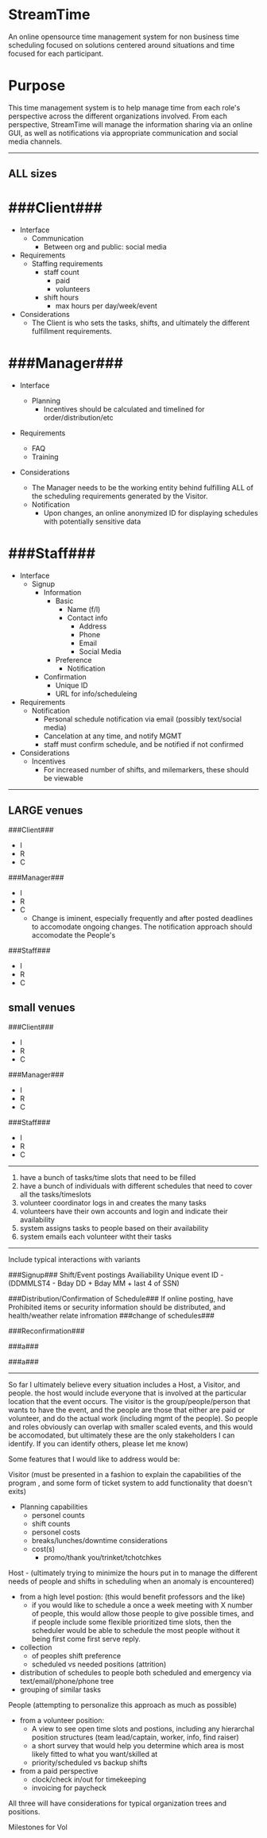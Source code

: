 StreamTime
==========

An online opensource time management system for non business time scheduling focused on solutions centered around situations and time focused for each participant.

# Purpose #
This time management system is to help manage time from each role's perspective across the different organizations involved.   From each perspective, StreamTime will manage the information sharing via an online GUI, as well as notifications via appropriate communication and social media channels.

---

## ALL sizes ##


###Client###
======
* Interface
  * Communication
    * Between org and public: social media
* Requirements
  * Staffing requirements
    * staff count
      * paid
      * volunteers
    * shift hours
      * max hours per day/week/event
* Considerations
  * The Client is who sets the tasks, shifts, and ultimately the different fulfillment requirements.

###Manager###
======
* Interface
  * Planning
      * Incentives should be calculated and timelined for order/distribution/etc
* Requirements
  * FAQ
  * Training

* Considerations
  * The Manager needs to be the working entity behind fulfilling ALL of the scheduling requirements generated by the Visitor.
  * Notification
    * Upon changes, an online anonymized ID for displaying schedules with potentially sensitive data

###Staff###
======
* Interface
  * Signup
    * Information
      * Basic
        * Name (f/l)
        * Contact info
          * Address
          * Phone
          * Email
          * Social Media
      * Preference
         * Notification
    * Confirmation
      * Unique ID
      * URL for info/scheduleing
* Requirements
  * Notification
    * Personal schedule notification via email (possibly text/social media)
    * Cancelation at any time, and notify MGMT
    * staff must confirm schedule, and be notified if not confirmed
* Considerations
  * Incentives
    * For increased number of shifts, and milemarkers, these should be viewable

---

## LARGE venues ##

###Client###
* I
* R
* C

###Manager###
* I
* R
* C
  * Change is iminent, especially frequently and after posted deadlines to accomodate ongoing changes.  The notification approach should accomodate the People's 

###Staff###
* I
* R
* C

## small venues ##

###Client###
* I
* R
* C

###Manager###
* I
* R
* C

###Staff###
* I
* R
* C

---

1. have a bunch of tasks/time slots that need to be filled
1. have a bunch of individuals with different schedules that need to cover all the tasks/timeslots
1. volunteer coordinator logs in and creates the many tasks
1. volunteers have their own accounts and login and indicate their availability 
1. system assigns tasks to people based on their availability
1. system emails each volunteer witht their tasks

---

Include typical interactions with variants
  
###Signup###
  Shift/Event postings
  Availiability
  Unique event ID - (DDMMLST4 - Bday DD + Bday MM + last 4 of SSN)

###Distribution/Confirmation of Schedule###
  If online posting, have 
  Prohibited items or security information should be distributed, and health/weather relate infromation
###change of schedules###


###Reconfirmation###




###a###

###a###

---

So far I ultimately believe every situation includes a Host, a Visitor, and people.   the host would include everyone that is involved at the particular location that the event occurs.   The visitor is the group/people/person that wants to have the event, and the people are those that either are paid or volunteer, and do the actual work (including mgmt of the people).  So people and roles obviously can overlap with smaller scaled events, and this would be accomodated, but ultimately these are the only stakeholders I can identify.  If you can identify others, please let me know)

Some features that I would like to address would be:

Visitor  (must be presented in a fashion to explain the capabilities of the program , and some form of ticket system to add functionality that doesn't exits)

* Planning capabilities
  * personel counts
  * shift counts
  * personel costs
  * breaks/lunches/downtime considerations
  * cost(s)
    * promo/thank you/trinket/tchotchkes 

Host - (ultimately trying to minimize the hours put in to manage the different needs of people and shifts in scheduling when an anomaly is encountered)

* from a high level postion: (this would benefit professors and the like)
  * if you would like to schedule a once a week meeting with X number of people, this would allow those people to give possible times, and if people include some flexible prioritized time slots, then the scheduler would be able to schedule the most people without it being first come first serve reply.
* collection
     * of peoples shift preference
     * scheduled vs needed positions (attrition)
* distribution of schedules to people both scheduled and emergency via text/email/phone/phone tree            
* grouping of similar tasks

People (attempting to personalize this approach as much as possible)

* from a volunteer position:
  * A view to see open time slots and postions, including any hierarchal position structures (team lead/captain, worker, info, find raiser)
  * a short survey that would help you determine which area is most likely fitted to what you want/skilled at
  * priority/scheduled vs backup shifts
* from a paid perspective
  * clock/check in/out for timekeeping
  * invoicing for paycheck

All three will have considerations for typical organization trees and positions.


Milestones for Vol
